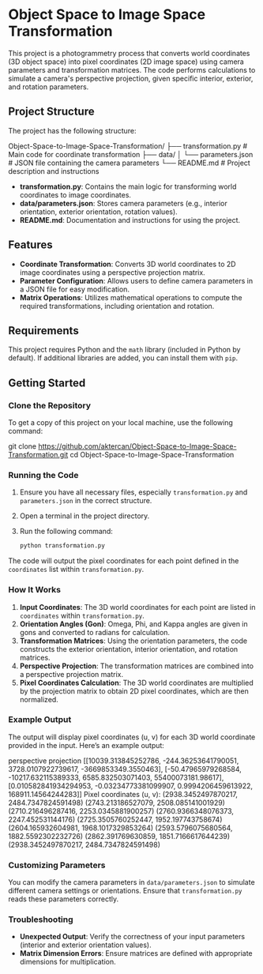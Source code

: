 # Object Space to Image Space Transformation

This project is a photogrammetry process that converts world coordinates (3D object space) into pixel coordinates (2D image space) using camera parameters and transformation matrices. The code performs calculations to simulate a camera's perspective projection, given specific interior, exterior, and rotation parameters.

## Project Structure

The project has the following structure:

Object-Space-to-Image-Space-Transformation/
├── transformation.py         # Main code for coordinate transformation
├── data/
│   └── parameters.json       # JSON file containing the camera parameters
└── README.md                 # Project description and instructions

- **transformation.py**: Contains the main logic for transforming world coordinates to image coordinates.
- **data/parameters.json**: Stores camera parameters (e.g., interior orientation, exterior orientation, rotation values).
- **README.md**: Documentation and instructions for using the project.

## Features

- **Coordinate Transformation**: Converts 3D world coordinates to 2D image coordinates using a perspective projection matrix.
- **Parameter Configuration**: Allows users to define camera parameters in a JSON file for easy modification.
- **Matrix Operations**: Utilizes mathematical operations to compute the required transformations, including orientation and rotation.

## Requirements

This project requires Python and the `math` library (included in Python by default). If additional libraries are added, you can install them with `pip`.

## Getting Started

### Clone the Repository

To get a copy of this project on your local machine, use the following command:

git clone https://github.com/aktercan/Object-Space-to-Image-Space-Transformation.git
cd Object-Space-to-Image-Space-Transformation

### Running the Code

1. Ensure you have all necessary files, especially `transformation.py` and `parameters.json` in the correct structure.
2. Open a terminal in the project directory.
3. Run the following command:

   ```bash
   python transformation.py

The code will output the pixel coordinates for each point defined in the `coordinates` list within `transformation.py`.

### How It Works

1. **Input Coordinates**: The 3D world coordinates for each point are listed in `coordinates` within `transformation.py`.
2. **Orientation Angles (Gon)**: Omega, Phi, and Kappa angles are given in gons and converted to radians for calculation.
3. **Transformation Matrices**: Using the orientation parameters, the code constructs the exterior orientation, interior orientation, and rotation matrices.
4. **Perspective Projection**: The transformation matrices are combined into a perspective projection matrix.
5. **Pixel Coordinates Calculation**: The 3D world coordinates are multiplied by the projection matrix to obtain 2D pixel coordinates, which are then normalized.

### Example Output

The output will display pixel coordinates (u, v) for each 3D world coordinate provided in the input. Here’s an example output:

perspective projection [[10039.313845252786, -244.36253641790051, 3728.0107922739617, -3669853349.3550463], [-50.47965979268584, -10217.632115389333, 6585.832503071403, 55400073181.98617], [0.010582841934294953, -0.03234773381099907, 0.9994206459613922, 168911.14564244283]]
Pixel coordinates (u, v):
(2938.3452497870217, 2484.7347824591498)
(2743.213186527079, 2508.085141001929)
(2710.216496287416, 2253.0345881900257)
(2760.9366348076373, 2247.452531144176)
(2725.3505760252447, 1952.197743758674)
(2604.165932604981, 1968.1017329853264)
(2593.5796075680564, 1882.5592302232726)
(2862.391769630859, 1851.7166617644239)
(2938.3452497870217, 2484.7347824591498)

### Customizing Parameters

You can modify the camera parameters in `data/parameters.json` to simulate different camera settings or orientations. Ensure that `transformation.py` reads these parameters correctly.

### Troubleshooting

- **Unexpected Output**: Verify the correctness of your input parameters (interior and exterior orientation values).
- **Matrix Dimension Errors**: Ensure matrices are defined with appropriate dimensions for multiplication.


